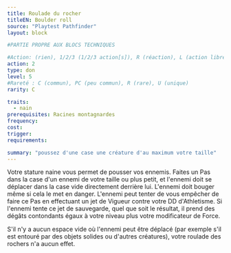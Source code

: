 ```yaml
---
title: Roulade du rocher
titleEN: Boulder roll
source: "Playtest Pathfinder"
layout: block

#PARTIE PROPRE AUX BLOCS TECHNIQUES

#Action: (rien), 1/2/3 (1/2/3 action[s]), R (réaction), L (action libre)
action: 2
type: don
level: 5
#Rareté : C (commun), PC (peu commun), R (rare), U (unique)
rarity: C

traits:
  - nain
prerequisites: Racines montagnardes
frequency:
cost:
trigger:
requirements:

summary: "poussez d'une case une créature d'au maximum votre taille"
---
```


Votre stature naine vous permet de pousser vos ennemis. Faites un Pas dans la case d'un ennemi de votre taille ou plus petit, et l'ennemi doit se déplacer dans la case vide directement derrière lui. L'ennemi doit bouger même si cela le met en danger. L'ennemi peut tenter de vous empêcher de faire ce Pas en effectuant un jet de Vigueur contre votre DD d'Athletisme. Si l'ennemi tente ce jet de sauvegarde, quel que soit le résultat, il prend des dégâts contondants égaux à votre niveau plus votre modificateur de Force.

S'il n'y a aucun espace vide où l'ennemi peut être déplacé (par exemple s'il est entouré par des objets solides ou d'autres créatures), votre roulade des rochers n'a aucun effet.